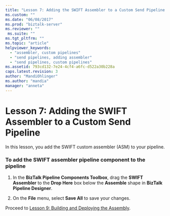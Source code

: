 ```yaml
---
title: "Lesson 7: Adding the SWIFT Assembler to a Custom Send Pipeline | Microsoft Docs"
ms.custom: ""
ms.date: "06/08/2017"
ms.prod: "biztalk-server"
ms.reviewer: ""
 ms.suite: ""
ms.tgt_pltfrm: ""
ms.topic: "article"
helpviewer_keywords: 
  - "assembler, custom pipelines"
  - "send pipelines, adding assembler"
  - "send pipelines, custom pipelines"
ms.assetid: 793cd132-7e24-4cf4-a6fc-d522a30b228a
caps.latest.revision: 3
author: "MandiOhlinger"
ms.author: "mandia"
manager: "anneta"
---
```

# Lesson 7: Adding the SWIFT Assembler to a Custom Send Pipeline
In this lesson, you add the SWIFT custom assembler (ASM) to your pipeline.  
  
### To add the SWIFT assembler pipeline component to the pipeline  
  
1.  In the **BizTalk Pipeline Components Toolbox**, drag the **SWIFT Assembler** to the **Drop Here** box below the **Assemble** shape in **BizTalk Pipeline Designer**.  
  
2.  On the **File** menu, select **Save All** to save your changes.  
  
 Proceed to [Lesson 9: Building and Deploying the Assembly](../../adapters-and-accelerators/accelerator-swift/lesson-8-building-and-deploying-the-assembly.md).